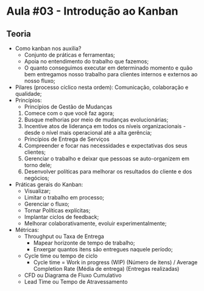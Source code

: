# Aula #03 - Introdução ao Kanban
## Teoria
- Como kanban nos auxilia?
    - Conjunto de práticas e ferramentas;
    - Apoia no entendimento do trabalho que fazemos;
    - O quanto conseguimos executar em determinado momento e quão bem entregamos nosso trabalho para clientes internos e externos ao nosso fluxo;
- Pilares (processo cíclico nesta ordem): Comunicação, colaboração e qualidade;
- Princípios:
    - Princípios de Gestão de Mudanças
    1) Comece com o que você faz agora;
    2) Busque melhorias por meio de mudanças evolucionárias;
    3) Incentive atos de liderança em todos os níveis organizacionais - desde o nível mais operacional até a alta gerência;
    - Princípios de Entrega de Serviços
    4) Compreender e focar nas necessidades e expectativas dos seus clientes;
    5) Gerenciar o trabalho e deixar que pessoas se auto-organizem em torno dele;
    6) Desenvolver políticas para melhorar os resultados do cliente e dos negócios;
- Práticas gerais do Kanban:
    - Visualizar;
    - Limitar o trabalho em processo;
    - Gerenciar o fluxo;
    - Tornar Políticas explícitas;
    - Implantar ciclos de feedback;
    - Melhorar colaborativamente, evoluir experimentalmente;
- Métricas:
    - Throughput ou Taxa de Entrega
        - Mapear horizonte de tempo de trabalho;
        - Enxergar quantos itens são entregues naquele período;
    - Cycle time ou tempo de ciclo
        - Cycle time = Work in progress (WIP) (Número de itens) / Average Completion Rate (Média de entrega) (Entregas realizadas)
    - CFD ou Diagrama de Fluxo Cumulativo
    - Lead Time ou Tempo de Atravessamento
